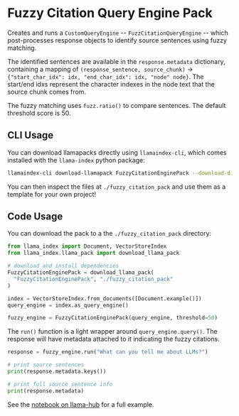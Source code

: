 # Fuzzy Citation Query Engine Pack

Creates and runs a `CustomQueryEngine` -- `FuzzCitationQueryEngine` -- which post-processes response objects to identify source sentences using fuzzy matching. 

The identified sentences are available in the `response.metadata` dictionary, containing a mapping of `(response_sentence, source_chunk)` -> `{"start_char_idx": idx, "end_char_idx": idx, "node" node}`. The start/end idxs represent the character indexes in the node text that the source chunk comes from.

The fuzzy matching uses `fuzz.ratio()` to compare sentences. The default threshold score is 50.

## CLI Usage

You can download llamapacks directly using `llamaindex-cli`, which comes installed with the `llama-index` python package:

```bash
llamaindex-cli download-llamapack FuzzyCitationEnginePack --download-dir ./fuzzy_citation_pack
```

You can then inspect the files at `./fuzzy_citation_pack` and use them as a template for your own project!

## Code Usage

You can download the pack to a the `./fuzzy_citation_pack` directory:

```python
from llama_index import Document, VectorStoreIndex
from llama_index.llama_pack import download_llama_pack

# download and install dependencies
FuzzyCitationEnginePack = download_llama_pack(
  "FuzzyCitationEnginePack", "./fuzzy_citation_pack"
)

index = VectorStoreIndex.from_documents([Document.example()])
query_engine = index.as_query_engine()

fuzzy_engine = FuzzyCitationEnginePack(query_engine, threshold=50)
```

The `run()` function is a light wrapper around `query_engine.query()`. The response will have metadata attached to it indicating the fuzzy citations.

```python
response = fuzzy_engine.run("What can you tell me about LLMs?")

# print source sentences
print(response.metadata.keys())

# print full source sentence info
print(response.metadata)
```

See the [notebook on llama-hub](https://github.com/run-llama/llama-hub/blob/main/llama_hub/llama_packs/fuzzy_citation/fuzzy_citation_example.ipynb) for a full example.
